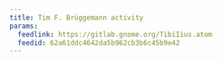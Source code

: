 ```yaml
---
title: Tim F. Brüggemann activity
params:
  feedlink: https://gitlab.gnome.org/TibiIius.atom
  feedid: 62a61ddc4642da5b962cb3b6c45b9e42
---
```

